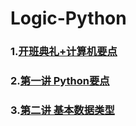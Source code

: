 # Logic-Python
### 1.[开班典礼+计算机要点](https://github.com/queenta/Logic-Python/blob/master/LP_20200518.md)
### 2.[第一讲 Python要点](https://github.com/queenta/Logic-Python/blob/master/LP_20200520.md)
### 3.[第二讲 基本数据类型](https://github.com/queenta/Logic-Python/blob/master/LP_20200522.md)
